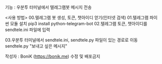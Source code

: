 <SendTele>
기능 : 우분투 터미널에서 텔레그램봇 메시지 전송

<사용 방법>
00.텔레그램 봇 생성, 토큰, 챗아이디 얻기(인터넷 검색)
01.텔레그램 파이썬 모듈 설치
   pip3 install python-telegram-bot
02.텔레그램 토큰, 챗아이디를 sendtele.ini 파일에 입력
  
03.우분투 터미널에서 sendtele.ini, sendtele.py 파일이 있는 경로로 이동
   sendtele.py "보내고 싶은 메시지"

작성자 : BoniK (https://bonik.me)
수정 및 배포금지
